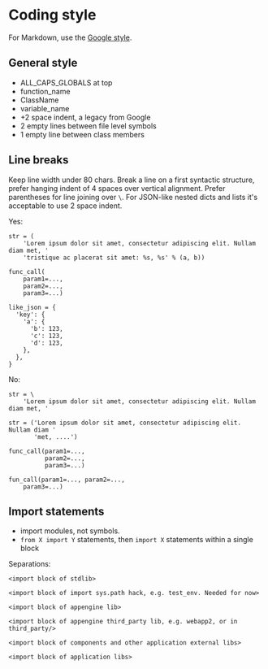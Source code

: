 # Coding style

For Markdown, use the [Google
style](https://github.com/google/styleguide/blob/gh-pages/docguide/style.md).


## General style

*   ALL_CAPS_GLOBALS at top
*   function_name
*   ClassName
*   variable_name
*   +2 space indent, a legacy from Google
*   2 empty lines between file level symbols
*   1 empty line between class members


## Line breaks

Keep line width under 80 chars. Break a line on a first syntactic structure,
prefer hanging indent of 4 spaces over vertical alignment. Prefer parentheses
for line joining over `\`. For JSON-like nested dicts and lists it's acceptable
to use 2 space indent.

Yes:

    str = (
        'Lorem ipsum dolor sit amet, consectetur adipiscing elit. Nullam diam met, '
        'tristique ac placerat sit amet: %s, %s' % (a, b))

    func_call(
        param1=...,
        param2=...,
        param3=...)

    like_json = {
      'key': {
        'a': {
          'b': 123,
          'c': 123,
          'd': 123,
        },
      },
    }

No:

    str = \
        'Lorem ipsum dolor sit amet, consectetur adipiscing elit. Nullam diam met, '

    str = ('Lorem ipsum dolor sit amet, consectetur adipiscing elit. Nullam diam '
           'met, ....')

    func_call(param1=...,
              param2=...,
              param3=...)

    fun_call(param1=..., param2=...,
        param3=...)


## Import statements

  * import modules, not symbols.
  * `from X import Y` statements, then `import X` statements within a single block


Separations:

    <import block of stdlib>
    
    <import block of import sys.path hack, e.g. test_env. Needed for now>
    
    <import block of appengine lib>
    
    <import block of appengine third_party lib, e.g. webapp2, or in third_party/>
    
    <import block of components and other application external libs>
    
    <import block of application libs>
